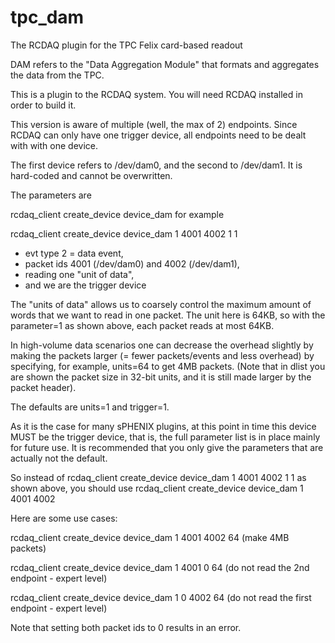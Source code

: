 # tpc_dam
The RCDAQ plugin for the TPC Felix card-based readout

DAM refers to the "Data Aggregation Module" that formats and aggregates the 
data from the TPC.

This is a plugin to the RCDAQ system. You will need RCDAQ installed in order
to build it.

This version is aware of multiple (well, the max of 2)
endpoints. Since RCDAQ can only have one trigger device, all endpoints
need to be dealt with with one device.

The first device refers to /dev/dam0, and the second to /dev/dam1. It
is hard-coded and cannot be overwritten.

The parameters are

rcdaq_client create_device device_dam <event type> <packetid0> <packetid2> <units> <trigger>
for example

rcdaq_client create_device device_dam 1 4001 4002 1 1
- evt type 2 = data event,
- packet ids 4001 (/dev/dam0) and 4002 (/dev/dam1),
- reading one "unit of data",
- and we are the trigger device

The "units of data" allows us to coarsely control the maximum amount
of words that we want to read in one packet. The unit here is 64KB, so
with the parameter=1 as shown above, each packet reads at most 64KB.

In high-volume data scenarios one can decrease the overhead slightly
by making the packets larger (= fewer packets/events and less
overhead) by specifying, for example, units=64 to get 4MB packets.
(Note that in dlist you are shown the packet size in 32-bit units, and
it is still made larger by the packet header).

The defaults are units=1 and trigger=1.

As it is the case for many sPHENIX plugins, at this point in time this
device MUST be the trigger device, that is, the full parameter
list is in place mainly for future use. It is recommended that you
only give the parameters that are actually not the default.

So instead of 
rcdaq_client create_device device_dam 1 4001 4002 1 1
as shown above, you should use
rcdaq_client create_device device_dam 1 4001 4002

Here are some use cases:

rcdaq_client create_device device_dam 1 4001 4002 64
(make 4MB packets)

rcdaq_client create_device device_dam 1 4001 0 64
(do not read the 2nd endpoint - expert level)

rcdaq_client create_device device_dam 1 0 4002 64
(do not read the first endpoint - expert level)

Note that setting both packet ids to 0 results in an error.
